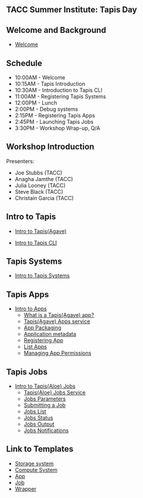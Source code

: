 ## TACC Summer Institute: Tapis Day

## Welcome and Background
* [Welcome](./welcome/intro.md)

## Schedule

* 10:00AM - Welcome
* 10:15AM - Tapis Introduction
* 10:30AM - Introduction to Tapis CLI
* 11:00AM - Registering Tapis Systems
* 12:00PM - Lunch
* 2:00PM  - Debug systems
* 2:15PM  - Registering Tapis Apps
* 2:45PM  - Launching Tapis Jobs
* 3:30PM  - Workshop Wrap-up, Q/A


## Workshop Introduction
Presenters: 
* Joe Stubbs (TACC)
* Anagha Jamthe (TACC)
* Julia Looney (TACC)
* Steve Black (TACC)
* Christain Garcia (TACC)


## Intro to Tapis 
* [Intro to Tapis(Agave)](./block1/tapis-intro.md)

* [Intro to Tapis CLI](./block1/tapis-cli.md)

## Tapis Systems
* [Intro to Tapis Systems](./block1/tapis-systems.md)

## Tapis Apps
* [Intro to Apps](./block2/apps.md)
  * [What is a Tapis(Agave) app?](./block2/apps.md#what-is-a-tapisagave-app)
  * [Tapis(Agave) Apps service](./block2/apps.md#tapisagave-apps-service)
  * [App Packaging](./block2/apps.md#app-packaging)
  * [Application metadata](./block2/apps.md#application-metadata)
  * [Registering App](./block2/apps.md#registering-an-app)
  * [List Apps](./block2/apps.md#list-apps)
  * [Managing App Permissions](./block2/apps.md#apps-permissions)

## Tapis Jobs
* [Intro to Tapis(Aloe) Jobs](./block2/jobs.md)
  * [Tapis(Aloe) Jobs Service](./block2/jobs.md#tapisaloe-jobs-service)
  * [Jobs Parameters](./block2/jobs.md#jobs-parameters)
  * [Submitting a Job ](./block2/jobs.md#submitting-a-job)
  * [Jobs List](./block2/jobs.md#jobs-list)
  * [Jobs Status](./block2/jobs.md#jobs-status)
  * [Jobs Output](./block2/jobs.md#jobs-output)
  * [Jobs Notifications](./block2/jobs.md#jobs-notifications)

## Link to Templates
  * [Storage system](./block2/templates/storage_system.json)
  * [Compute System](./block2/templates/compute_system.json)
  * [App](./block2/templates/app.json)
  * [Job](./block2/templates/job.json)
  * [Wrapper](./block2/templates/wrapper.sh)
